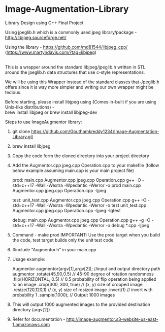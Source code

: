 # Image-Augmentation-Library
Library Design using C++ Final Project

Using jpeglib.h which is a commonly used jpeg library/package - http://libjpeg.sourceforge.net/

Using the library - https://github.com/md81544/libjpeg_cpp/ (https://www.martyndavis.com/?tag=libjpeg)


<br>
This is a wrapper around the standard libjpeg/jpeglib.h written in STL around the jpeglib.h data structures that use c-style representations.

<br>

We will be using this Wrapper instead of the standard classes that Jpeglib.h offers since it is way more simpler and writing our own wrapper might be tedious.

Before starting, please install libjpeg using (Comes in-built if you are using Unix-like distributions) - 
<br>
brew install libjpeg or brew install libjpeg-dev


Steps to use ImageAugmentor library:

1. git clone https://github.com/Gouthamkreddy1234/Image-Augmentation-Library.git
2. brew install libjpeg
3. Copy the code form the cloned directory into your project directory
4. Add the Augmentor.cpp jpeg.cpp Operation.cpp to your makefile (follow below example assuming main.cpp is your main project file)

    prod: main.cpp Augmentor.cpp jpeg.cpp Operation.cpp
      g++ -O -std=c++17 -Wall -Wextra -Wpedantic -Werror -o prod main.cpp Augmentor.cpp jpeg.cpp Operation.cpp -ljpeg

    test: unit_test.cpp Augmentor.cpp jpeg.cpp Operation.cpp
      g++ -O -std=c++17 -Wall -Wextra -Wpedantic -Werror -o test unit_test.cpp Augmentor.cpp jpeg.cpp Operation.cpp -ljpeg -lgtest

    debug: main.cpp Augmentor.cpp jpeg.cpp Operation.cpp
      g++ -g -O -std=c++17 -Wall -Wextra -Wpedantic -Werror -o debug *.cpp -ljpeg

5. Command - make prod
    IMPORTANT: Use the prod target when you build the code, test target builds only the unit test code

6. #include "Augmentor.h" in your main.cpp

7. Usage example:

    Augmentor augmentor(argv[1],argv[2]); //input and output directory path
    augmentor
    .rotate(45,90,0.5) // 45-90 degree of rotation randomness
    .flip(HORIZONTAL, 0.5) // 0.5 probability of flip operation being applied to an image
    .crop(300, 300, true) // (x, y) size of cropped image
    .resize(120,120,1) // (x, y) size of resized image
    .invert(1) // invert with probability 1
    .sample(1000); // Output 1000 images

8. This will output 1000 augmented images to the provided destination directory (argv[2])

9. Refer for documentation - http://image-augmentor.s3-website-us-east-1.amazonaws.com

